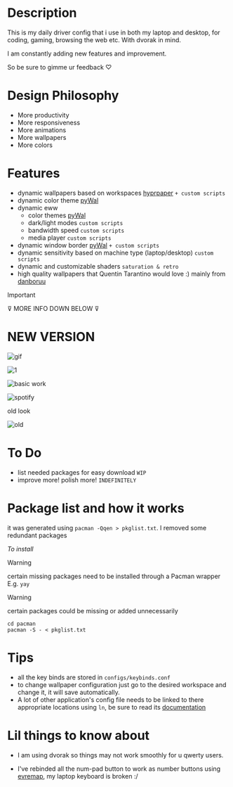 # Description

This is my daily driver config that i use in both my laptop and desktop, for coding, gaming, browsing the web etc. With dvorak in mind.

I am constantly adding new features and improvement.

So be sure to gimme ur feedback ♡

# Design Philosophy

- More productivity
- More responsiveness
- More animations
- More wallpapers
- More colors

# Features

- dynamic wallpapers based on workspaces [hyprpaper](https://github.com/hyprwm/hyprpaper) `+ custom scripts`
- dynamic color theme [pyWal](https://github.com/dylanaraps/pywal)
- dynamic eww
  - color themes [pyWal](https://github.com/dylanaraps/pywal)
  - dark/light modes `custom scripts`
  - bandwidth speed `custom scripts`
  - media player `custom scripts`
- dynamic window border [pyWal](https://github.com/dylanaraps/pywal) `+ custom scripts`
- dynamic sensitivity based on machine type (laptop/desktop) `custom scripts`
- dynamic and customizable shaders `saturation & retro`
- high quality wallpapers that Quentin Tarantino would love :) mainly from [danboruu](https://danbooru.donmai.us)

> [!important]  
> ⊽ MORE INFO DOWN BELOW ⊽

# NEW VERSION

![gif](https://media.giphy.com/media/v1.Y2lkPTc5MGI3NjExbGZzN3pnajVmZHVxMWJweDVjN3J2enlocW91ODRhZ3N6NGpjdW83dCZlcD12MV9pbnRlcm5hbF9naWZfYnlfaWQmY3Q9Zw/nM9nOv0R2cn3xLqY7U/giphy-downsized-large.gif)

![1](https://github.com/AymanLyesri/hyprland-conf/assets/80812811/f8de7f60-575e-4ab3-a03f-59d54879f4f5)

![basic work](https://github.com/AymanLyesri/hyprland-conf/assets/80812811/9d9c5c32-5f4c-47e3-b1eb-c0d861425ad9)

![spotify](https://github.com/AymanLyesri/hyprland-conf/assets/80812811/5fc94244-3853-47ea-a82f-fe69b75c0689)

old look

![old](https://github.com/AymanLyesri/hyprland-conf/assets/80812811/b6f06611-716f-411b-bd89-d6a3f0c8f8b5)

# To Do

- list needed packages for easy download `WIP`
- improve more! polish more! `INDEFINITELY`

# Package list and how it works

it was generated using `pacman -Qqen > pkglist.txt`.
I removed some redundant packages

_*To install*_

> [!warning]  
> certain missing packages need to be installed through a Pacman wrapper E.g. `yay`

> [!warning]
> certain packages could be missing or added unnecessarily

```
cd pacman
pacman -S - < pkglist.txt
```

# Tips

- all the key binds are stored in `configs/keybinds.conf`
- to change wallpaper configuration just go to the desired workspace and change it, it will save automatically.
- A lot of other application's config file needs to be linked to there appropriate locations using `ln`, be sure to read its [documentation](https://man7.org/linux/man-pages/man1/ln.1.html)

# Lil things to know about

- I am using dvorak so things may not work smoothly for u qwerty users.

- I've rebinded all the num-pad button to work as number buttons using [evremap](https://github.com/wez/evremap), my laptop keyboard is broken :/
